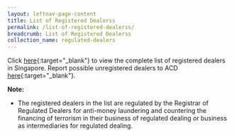 ```yaml
---
layout: leftnav-page-content
title: List of Registered Dealerss
permalink: /list-of-registered-dealerss/
breadcrumb: List of Registered Dealerss
collection_name: regulated-dealers
---
```


Click [here](/images/List%20of%20Registered%20Dealers.pdf){:target="_blank"} to view the complete list of registered dealers in Singapore. Report possible unregistered dealers to ACD [here](https://eservices.mlaw.gov.sg/enquiry/){:target="_blank"}.

**Note:**

* The registered dealers in the list are regulated by the Registrar of Regulated Dealers for anti-money laundering and countering the financing of terrorism in their business of regulated dealing or business as intermediaries for regulated dealing.
